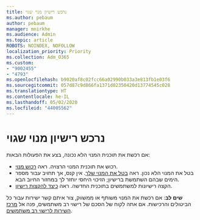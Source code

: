 ```yaml
---
title: נרכש רישיון מנוי שגוי
ms.author: pebaum
author: pebaum
manager: mnirkhe
ms.audience: Admin
ms.topic: article
ROBOTS: NOINDEX, NOFOLLOW
localization_priority: Priority
ms.collection: Adm_O365
ms.custom:
- "9002455"
- "4793"
ms.openlocfilehash: b9020af8c02fcc66a02990b033a3e813fb1e03f6
ms.sourcegitcommit: 057d87c9d866fa1371d02350420d13774545c028
ms.translationtype: HT
ms.contentlocale: he-IL
ms.lasthandoff: 05/02/2020
ms.locfileid: "44005562"
---
```

# <a name="purchased-wrong-subscription-license"></a>נרכש רישיון מנוי שגוי

אם רכשת את תוכנית המנוי הלא נכונה, בצע את הפעולות הבאות:

- רכוש את תוכנית המנוי הרצויה. ראה [רכוש מנוי](https://docs.microsoft.com/alchemyinsights/buy-a-subscription-to-office-365-for-business).
- בטל את המנוי הלא נכון. ראה [בטל את המנוי שלך](https://docs.microsoft.com/alchemyinsights/canceling-your-office-365-subscription).
אין קנס, אך תחויב עבור מספר הימים שבהם השתמשת ברישיון; הזיכוי היחסי יוחזר לך במחזור החיוב הבא.
- הקצה רישיונות למשתמשים בתוכנית החדשה. ראה [כיצד להקצות רישיון](https://docs.microsoft.com/alchemyinsights/how-to-assign-a-license-to-a-user).

**שים לב**: אם רכשת את המנוי משותף או ממשווק, צור איתם קשר ישירות עבור כל הביטולים והרכישות. אם אתה לקוח של הסכם של רישוי רב משתמשים, פנה אל [מרכז השירות לרישוי רב משתמשים](https://support.microsoft.com/help/4471406/how-to-contact-the-microsoft-volume-licensing-service-center).
